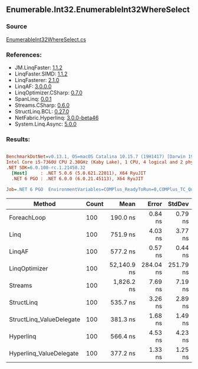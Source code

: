 ﻿## Enumerable.Int32.EnumerableInt32WhereSelect

### Source
[EnumerableInt32WhereSelect.cs](../LinqBenchmarks/Enumerable/Int32/EnumerableInt32WhereSelect.cs)

### References:
- JM.LinqFaster: [1.1.2](https://www.nuget.org/packages/JM.LinqFaster/1.1.2)
- LinqFaster.SIMD: [1.1.2](https://www.nuget.org/packages/LinqFaster.SIMD/1.0.3)
- LinqFasterer: [2.1.0](https://www.nuget.org/packages/LinqFasterer/2.1.0)
- LinqAF: [3.0.0.0](https://www.nuget.org/packages/LinqAF/3.0.0.0)
- LinqOptimizer.CSharp: [0.7.0](https://www.nuget.org/packages/LinqOptimizer.CSharp/0.7.0)
- SpanLinq: [0.0.1](https://www.nuget.org/packages/SpanLinq/0.0.1)
- Streams.CSharp: [0.6.0](https://www.nuget.org/packages/Streams.CSharp/0.6.0)
- StructLinq.BCL: [0.27.0](https://www.nuget.org/packages/StructLinq/0.27.0)
- NetFabric.Hyperlinq: [3.0.0-beta46](https://www.nuget.org/packages/NetFabric.Hyperlinq/3.0.0-beta46)
- System.Linq.Async: [5.0.0](https://www.nuget.org/packages/System.Linq.Async/5.0.0)

### Results:
``` ini

BenchmarkDotNet=v0.13.1, OS=macOS Catalina 10.15.7 (19H1417) [Darwin 19.6.0]
Intel Core i5-7360U CPU 2.30GHz (Kaby Lake), 1 CPU, 4 logical and 2 physical cores
.NET SDK=6.0.100-rc.1.21458.32
  [Host]     : .NET 5.0.6 (5.0.621.22011), X64 RyuJIT
  .NET 6 PGO : .NET 6.0.0 (6.0.21.45113), X64 RyuJIT

Job=.NET 6 PGO  EnvironmentVariables=COMPlus_ReadyToRun=0,COMPlus_TC_QuickJitForLoops=1,COMPlus_TieredPGO=1  Runtime=.NET 6.0  

```
|                   Method | Count |        Mean |     Error |    StdDev |          Ratio | RatioSD |   Gen 0 | Allocated |
|------------------------- |------ |------------:|----------:|----------:|---------------:|--------:|--------:|----------:|
|              ForeachLoop |   100 |    190.0 ns |   0.84 ns |   0.79 ns |       baseline |         |  0.0191 |      40 B |
|                     Linq |   100 |    751.9 ns |   4.03 ns |   3.77 ns |   3.96x slower |   0.02x |  0.0763 |     160 B |
|                   LinqAF |   100 |    577.2 ns |   0.57 ns |   0.44 ns |   3.04x slower |   0.01x |  0.0191 |      40 B |
|            LinqOptimizer |   100 | 52,140.9 ns | 284.04 ns | 251.79 ns | 274.35x slower |   1.62x | 14.9536 |  31,276 B |
|                  Streams |   100 |  1,826.2 ns |   7.69 ns |   7.19 ns |   9.61x slower |   0.06x |  0.3548 |     744 B |
|               StructLinq |   100 |    535.7 ns |   3.26 ns |   2.89 ns |   2.82x slower |   0.02x |  0.0458 |      96 B |
| StructLinq_ValueDelegate |   100 |    381.3 ns |   1.68 ns |   1.49 ns |   2.01x slower |   0.01x |  0.0191 |      40 B |
|                Hyperlinq |   100 |    566.4 ns |   4.53 ns |   4.23 ns |   2.98x slower |   0.03x |  0.0191 |      40 B |
|  Hyperlinq_ValueDelegate |   100 |    377.2 ns |   1.33 ns |   1.25 ns |   1.98x slower |   0.01x |  0.0191 |      40 B |
